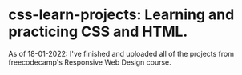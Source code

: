 # css-learn-projects: Learning and practicing CSS and HTML.
As of 18-01-2022: I've finished and uploaded all of the projects from freecodecamp's Responsive Web Design course.
